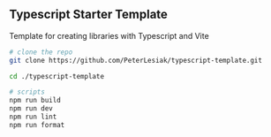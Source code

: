 ## Typescript Starter Template

Template for creating libraries with Typescript and Vite

```bash
# clone the repo
git clone https://github.com/PeterLesiak/typescript-template.git

cd ./typescript-template

# scripts
npm run build
npm run dev
npm run lint
npm run format
```
